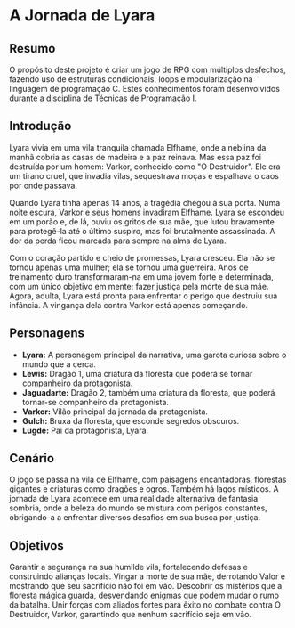 # A Jornada de Lyara
## Resumo

O propósito deste projeto é criar um jogo de RPG com múltiplos desfechos, fazendo uso de estruturas condicionais, loops e modularização na linguagem de programação C. Estes conhecimentos foram desenvolvidos durante a disciplina de Técnicas de Programação I.

## Introdução

Lyara vivia em uma vila tranquila chamada Elfhame, onde a neblina da manhã cobria as casas de madeira e a paz reinava. Mas essa paz foi destruída por um homem: Varkor, conhecido como "O Destruidor". Ele era um tirano cruel, que invadia vilas, sequestrava moças e espalhava o caos por onde passava.

Quando Lyara tinha apenas 14 anos, a tragédia chegou à sua porta. Numa noite escura, Varkor e seus homens invadiram Elfhame. Lyara se escondeu em um porão e, de lá, ouviu os gritos de sua mãe, que lutou bravamente para protegê-la até o último suspiro, mas foi brutalmente assassinada. A dor da perda ficou marcada para sempre na alma de Lyara.

Com o coração partido e cheio de promessas, Lyara cresceu. Ela não se tornou apenas uma mulher; ela se tornou uma guerreira. Anos de treinamento duro transformaram-na em uma jovem forte e determinada, com um único objetivo em mente: fazer justiça pela morte de sua mãe. Agora, adulta, Lyara está pronta para enfrentar o perigo que destruiu sua infância. A vingança dela contra Varkor está apenas começando.

## Personagens

* **Lyara:** A personagem principal da narrativa, uma garota curiosa sobre o mundo que a cerca.
* **Lewis:** Dragão 1, uma criatura da floresta que poderá se tornar companheiro da protagonista.
* **Jaguadarte:** Dragão 2, também uma criatura da floresta, que poderá tornar-se companheiro da protagonista.
* **Varkor:** Vilão principal da jornada da protagonista.
* **Gulch:** Bruxa da floresta, que esconde segredos obscuros.
* **Lugde:** Pai da protagonista, Lyara.

## Cenário

O jogo se passa na vila de Elfhame, com paisagens encantadoras, florestas gigantes e criaturas como dragões e ogros. Também há lagos místicos. A jornada de Lyara acontece em uma realidade alternativa de fantasia sombria, onde a beleza do mundo se mistura com perigos constantes, obrigando-a a enfrentar diversos desafios em sua busca por justiça.

## Objetivos 

Garantir a segurança na sua humilde vila, fortalecendo defesas e construindo alianças locais.
Vingar a morte de sua mãe, derrotando Valor e mostrando que seu sacrifício não foi em vão.
Descobrir os mistérios que a floresta mágica guarda, desvendando enigmas que podem mudar o rumo da batalha.
Unir forças com aliados fortes para êxito no combate contra O Destruidor, Varkor, garantindo que nenhum sacrifício seja em vão.




